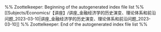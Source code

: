 %% Zoottelkeeper: Beginning of the autogenerated index file list  %%
 [[Subjects/Economics/【讲座】/讲座_金融经济学的历史演变、理论体系和前沿问题_2023-03-10|讲座_金融经济学的历史演变、理论体系和前沿问题_2023-03-10]]
%% Zoottelkeeper: End of the autogenerated index file list  %%
